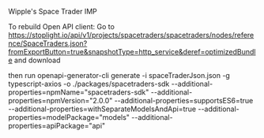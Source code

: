 Wipple's Space Trader IMP

To rebuild Open API client: Go to https://stoplight.io/api/v1/projects/spacetraders/spacetraders/nodes/reference/SpaceTraders.json?fromExportButton=true&snapshotType=http_service&deref=optimizedBundle
and download

then run openapi-generator-cli generate -i spaceTraderJson.json -g typescript-axios -o ./packages/spacetraders-sdk --additional-properties=npmName="spacetraders-sdk" --additional-properties=npmVersion="2.0.0" --additional-properties=supportsES6=true --additional-properties=withSeparateModelsAndApi=true --additional-properties=modelPackage="models" --additional-properties=apiPackage="api"

